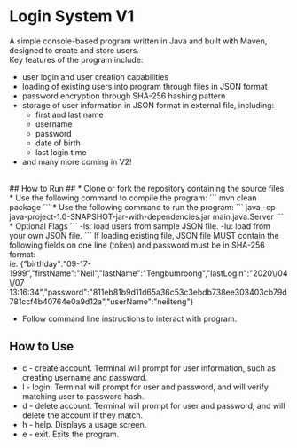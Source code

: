 # Login System V1 #

A simple console-based program written in Java and built with Maven, designed to create and store users. </br> 
Key features of the program include: <br />
* user login and user creation capabilities
* loading of existing users into program through files in JSON format
* password encryption through SHA-256 hashing pattern
* storage of user information in JSON format in external file, including: 
  * first and last name
  * username
  * password
  * date of birth
  * last login time
* and many more coming in V2!

<br/>
## How to Run ##
* Clone or fork the repository containing the source files. <br/>
* Use the following command to compile the program:
```
mvn clean package
```
* Use the following command to run the program:
```
java -cp java-project-1.0-SNAPSHOT-jar-with-dependencies.jar main.java.Server
```
* Optional Flags
```
-ls: load users from sample JSON file.
-lu: load from your own JSON file.
```
If loading existing file, JSON file MUST contain the following fields on one line (token) and password must be in SHA-256 format: <br/>
ie. {"birthday":"09-17-1999","firstName":"Neil","lastName":"Tengbumroong","lastLogin":"2020\/04\/07 13:16:34","password":"811eb81b9d11d65a36c53c3ebdb738ee303403cb79d781ccf4b40764e0a9d12a","userName":"neilteng"}

* Follow command line instructions to interact with program.


## How to Use ##
* c - create account. Terminal will prompt for user information, such as creating username and password.
* l - login. Terminal will prompt for user and password, and will verify matching user to password hash.
* d - delete account. Terminal will prompt for user and password, and will delete the account if they match.
* h - help. Displays a usage screen.
* e - exit. Exits the program.

